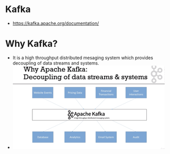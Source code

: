 # Kafka
- https://kafka.apache.org/documentation/

# Why Kafka?
 - It is a high throughput distributed mesaging system which provides decoupling of data streams and systems.
 - <img src="https://github.com/eshita19/kafka/blob/master/kafka1.png"></img>
